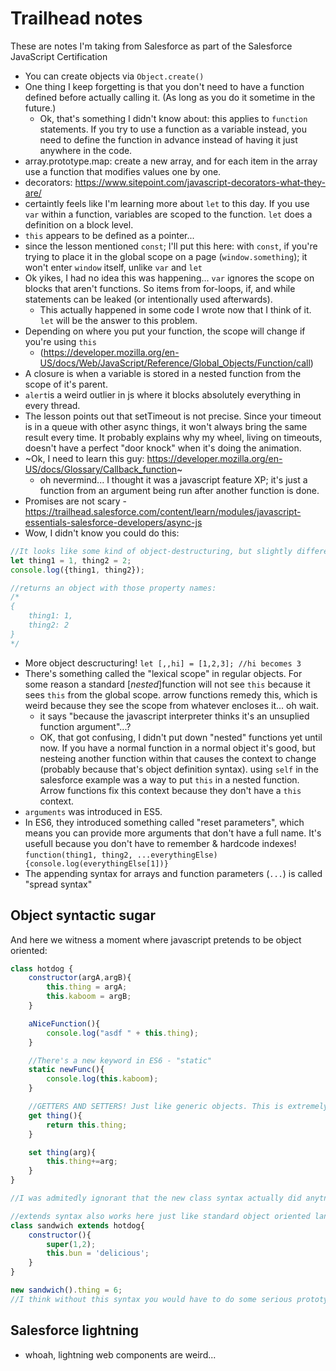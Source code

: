 # Trailhead notes

These are notes I'm taking from Salesforce as part of the Salesforce JavaScript Certification

* You can create objects via `Object.create()`
* One thing I keep forgetting is that you don't need to have a function defined before actually calling it. (As long as you do it sometime in the future.)
    * Ok, that's something I didn't know about: this applies to `function` statements. If you try to use a function as a variable instead, you need to define the function in advance instead of having it just anywhere in the code.
* array.prototype.map: create a new array, and for each item in the array use a function that modifies values one by one.
* decorators: https://www.sitepoint.com/javascript-decorators-what-they-are/
* certaintly feels like I'm learning more about `let` to this day. If you use `var` within a function, variables are scoped to the function. `let` does a definition on a block level.
* `this` appears to be defined as a pointer...
* since the lesson mentioned `const`; I'll put this here: with `const`, if you're trying to place it in the global scope on a page (`window.something`); it won't enter `window` itself, unlike `var` and `let`
* Ok yikes, I had no idea this was happening... `var` ignores the scope on blocks that aren't functions. So items from for-loops, if, and while statements can be leaked (or intentionally used afterwards).
    * This actually happened in some code I wrote now that I think of it. `let` will be the answer to this problem.
* Depending on where you put your function, the scope will change if you're using `this`
    * (https://developer.mozilla.org/en-US/docs/Web/JavaScript/Reference/Global_Objects/Function/call)
* A closure is when a variable is stored in a nested function from the scope of it's parent.
* `alert`is a weird outlier in js where it blocks absolutely everything in every thread.
* The lesson points out that setTimeout is not precise. Since your timeout is in a queue with other async things, it won't always bring the same result every time. It probably explains why my wheel, living on timeouts, doesn't have a perfect "door knock" when it's doing the animation.
* ~Ok, I need to learn this guy: https://developer.mozilla.org/en-US/docs/Glossary/Callback_function~
    * oh nevermind... I thought it was a javascript feature XP; it's just a function from an argument being run after another function is done.
* Promises are not scary - https://trailhead.salesforce.com/content/learn/modules/javascript-essentials-salesforce-developers/async-js
* Wow, I didn't know you could do this:

```js
//It looks like some kind of object-destructuring, but slightly different
let thing1 = 1, thing2 = 2;
console.log({thing1, thing2});

//returns an object with those property names:
/*
{
    thing1: 1,
    thing2: 2
}
*/
```

* More object descructuring! `let [,,hi] = [1,2,3]; //hi becomes 3`
* There's something called the "lexical scope" in regular objects. For some reason a standard [*nested*]function will not see `this` because it sees `this` from the global scope. arrow functions remedy this, which is weird because they see the scope from whatever encloses it... oh wait.
    * it says "because the javascript interpreter thinks it's an unsuplied function argument"...?
    *  OK, that got confusing, I didn't put down "nested" functions yet until now. If you have a normal function in a normal object it's good, but nesteing another function within that causes the context to change (probably because that's object definition syntax). using `self` in the salesforce example was a way to put `this` in a nested function. Arrow functions fix this context because they don't have a `this` context.
* `arguments` was introduced in ES5.
* In ES6, they introduced something called "reset parameters", which means you can provide more arguments that don't have a full name. It's usefull because you don't have to remember & hardcode indexes! `function(thing1, thing2, ...everythingElse){console.log(everythingElse[1])}`
* The appending syntax for arrays and function parameters (`...`) is called "spread syntax"

## Object syntactic sugar

And here we witness a moment where javascript pretends to be object oriented:
```js
class hotdog {
    constructor(argA,argB){
        this.thing = argA;
        this.kaboom = argB;
    }

    aNiceFunction(){
        console.log("asdf " + this.thing);
    }

    //There's a new keyword in ES6 - "static"
    static newFunc(){
        console.log(this.kaboom);
    }

    //GETTERS AND SETTERS! Just like generic objects. This is extremely powerful
    get thing(){
        return this.thing;
    }

    set thing(arg){
        this.thing+=arg;
    }
}

//I was admitedly ignorant that the new class syntax actually did anytning, but whoah, it can do a lot.

//extends syntax also works here just like standard object oriented languages
class sandwich extends hotdog{
    constructor(){
        super(1,2);
        this.bun = 'delicious';
    }
}

new sandwich().thing = 6;
//I think without this syntax you would have to do some serious prototyping gymnastics: https://developer.mozilla.org/en-US/docs/Web/JavaScript/Reference/Classes/extends
```

## Salesforce lightning

* whoah, lightning web components are weird...
